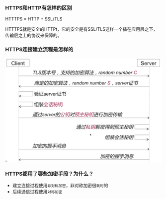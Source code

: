 ### HTTPS和HTTP有怎样的区别

HTTTPS = HTTP + SSL/TLS

HTTTPS就是安全的HTTPt，它的安全是有SSL/TLS这样一个插在应用层之下，传输层之上的协议来保障的。

### HTTPS连接建立流程是怎样的

![HTTPS连接建立流程](images/3.png)

### HTTPS都用了哪些加密手段？为什么？

* 建立连接过程使用`非对称加密`，非对称加密很`耗时`的
* 后续通信过程使用`对称加密`

